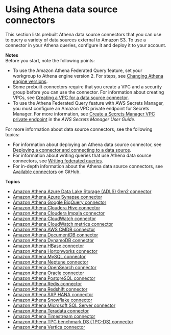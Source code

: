 # Using Athena data source connectors<a name="athena-prebuilt-data-connectors"></a>

This section lists prebuilt Athena data source connectors that you can use to query a variety of data sources external to Amazon S3\. To use a connector in your Athena queries, configure it and deploy it to your account\. 

**Notes**  
Before you start, note the following points:
+ To use the Amazon Athena Federated Query feature, set your workgroup to Athena engine version 2\. For steps, see [Changing Athena engine versions](engine-versions-changing.md)\.
+  Some prebuilt connectors require that you create a VPC and a security group before you can use the connector\. For information about creating VPCs, see [Creating a VPC for a data source connector](athena-connectors-vpc-creation.md)\. 
+  To use the Athena Federated Query feature with AWS Secrets Manager, you must configure an Amazon VPC private endpoint for Secrets Manager\. For more information, see [Create a Secrets Manager VPC private endpoint](https://docs.aws.amazon.com/secretsmanager/latest/userguide/vpc-endpoint-overview.html#vpc-endpoint-create) in the *AWS Secrets Manager User Guide*\. 

For more information about data source connectors, see the following topics:
+ For information about deploying an Athena data source connector, see [Deploying a connector and connecting to a data source](connect-to-a-data-source-lambda.md)\. 
+ For information about writing queries that use Athena data source connectors, see [Writing federated queries](writing-federated-queries.md)\.
+ For in\-depth information about the Athena data source connectors, see [Available connectors](https://github.com/awslabs/aws-athena-query-federation/wiki/Available-Connectors) on GitHub\. 

**Topics**
+ [Amazon Athena Azure Data Lake Storage \(ADLS\) Gen2 connector](athena-prebuilt-data-connectors-adls-gen2.md)
+ [Amazon Athena Azure Synapse connector](athena-prebuilt-data-connectors-azure-synapse.md)
+ [Amazon Athena Google BigQuery connector](athena-prebuilt-data-connectors-google-bigquery.md)
+ [Amazon Athena Cloudera Hive connector](athena-prebuilt-data-connectors-cloudera-hive.md)
+ [Amazon Athena Cloudera Impala connector](athena-prebuilt-data-connectors-cloudera-impala.md)
+ [Amazon Athena CloudWatch connector](athena-prebuilt-data-connectors-cwlogs.md)
+ [Amazon Athena CloudWatch metrics connector](athena-prebuilt-data-connectors-cwmetrics.md)
+ [Amazon Athena AWS CMDB connector](athena-prebuilt-data-connectors-cmdb.md)
+ [Amazon Athena DocumentDB connector](athena-prebuilt-data-connectors-docdb.md)
+ [Amazon Athena DynamoDB connector](athena-prebuilt-data-connectors-dynamodb.md)
+ [Amazon Athena HBase connector](athena-prebuilt-data-connectors-hbase.md)
+ [Amazon Athena Hortonworks connector](athena-prebuilt-data-connectors-hortonworks.md)
+ [Amazon Athena MySQL connector](athena-prebuilt-data-connectors-mysql.md)
+ [Amazon Athena Neptune connector](athena-prebuilt-data-connectors-neptune.md)
+ [Amazon Athena OpenSearch connector](athena-prebuilt-data-connectors-elasticsearch.md)
+ [Amazon Athena Oracle connector](athena-prebuilt-data-connectors-oracle.md)
+ [Amazon Athena PostgreSQL connector](athena-prebuilt-data-connectors-postgresql.md)
+ [Amazon Athena Redis connector](athena-prebuilt-data-connectors-redis.md)
+ [Amazon Athena Redshift connector](athena-prebuilt-data-connectors-redshift.md)
+ [Amazon Athena SAP HANA connector](athena-prebuilt-data-connectors-sap-hana.md)
+ [Amazon Athena Snowflake connector](athena-prebuilt-data-connectors-snowflake.md)
+ [Amazon Athena Microsoft SQL Server connector](athena-prebuilt-data-connectors-microsoft-sql-server.md)
+ [Amazon Athena Teradata connector](athena-prebuilt-data-connectors-teradata.md)
+ [Amazon Athena Timestream connector](athena-prebuilt-data-connectors-timestream.md)
+ [Amazon Athena TPC benchmark DS \(TPC\-DS\) connector](athena-prebuilt-data-connectors-tpcds.md)
+ [Amazon Athena Vertica connector](athena-prebuilt-data-connectors-vertica.md)